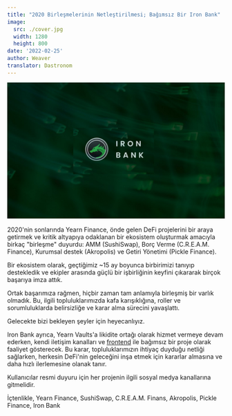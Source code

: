 ```yaml
---
title: "2020 Birleşmelerinin Netleştirilmesi; Bağımsız Bir Iron Bank"
image:
  src: ./cover.jpg
  width: 1280
  height: 800
date: '2022-02-25'
author: Weaver
translator: Dastronom
---
```


![](cover.jpg?w=800&h=450)

2020'nin sonlarında Yearn Finance, önde gelen DeFi projelerini bir araya getirmek ve kritik altyapıya odaklanan bir ekosistem oluşturmak amacıyla birkaç "birleşme" duyurdu: AMM (SushiSwap), Borç Verme (C.R.E.A.M. Finance), Kurumsal destek (Akropolis) ve Getiri Yönetimi (Pickle Finance).

Bir ekosistem olarak, geçtiğimiz ~15 ay boyunca birbirimizi tanıyıp destekledik ve ekipler arasında güçlü bir işbirliğinin keyfini çıkararak birçok başarıya imza attık.

Ortak başarımıza rağmen, hiçbir zaman tam anlamıyla birleşmiş bir varlık olmadık. Bu, ilgili topluluklarımızda kafa karışıklığına, roller ve sorumluluklarda belirsizliğe ve karar alma sürecini yavaşlattı.

Gelecekte bizi bekleyen şeyler için heyecanlıyız.

Iron Bank ayrıca, Yearn Vaults'a likidite ortağı olarak hizmet vermeye devam ederken, kendi iletişim kanalları ve [frontend](https://app.ib.xyz/) ile bağımsız bir proje olarak faaliyet gösterecek. Bu karar, topluluklarımızın ihtiyaç duyduğu netliği sağlarken, herkesin DeFi'nin geleceğini inşa etmek için kararlar almasına ve daha hızlı ilerlemesine olanak tanır.

Kullanıcılar resmi duyuru için her projenin ilgili sosyal medya kanallarına gitmelidir.

İçtenlikle,
Yearn Finance, SushiSwap, C.R.E.A.M. Finans, Akropolis, Pickle Finance, Iron Bank
